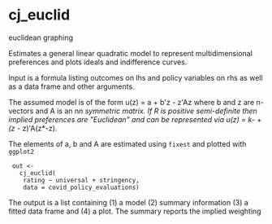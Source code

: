 # cj_euclid
euclidean graphing


Estimates a general linear quadratic model to represent multidimensional preferences and plots ideals and indifference curves.

Input is a formula listing outcomes on lhs and policy variables on rhs as well as a data frame and other arguments.

The assumed model is of the form u(z) = a + b'z - z'Az  where b and z are n-vectors and A is an n*n symmetric matrix. If R is positive semi-definite then implied preferences 
are "Euclidean" and can be represented via u(z) = k- +(z* - z)'A(z*-z).

The elements of a, b and A are estimated using `fixest` and plotted with `ggplot2`

```
 out <-
   cj_euclid(
    rating ~ universal + stringency,
    data = covid_policy_evaluations)
```

The output is a list containing (1) a model (2) summary information (3) a fitted data frame and (4) a plot. The summary reports the implied weighting 
